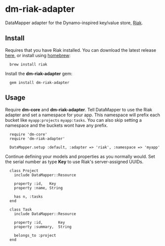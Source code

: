 # dm-riak-adapter

DataMapper adapter for the Dynamo-inspired key/value store, [Riak](http://riak.basho.com/).

## Install

Requires that you have Riak installed. You can download the latest release [here](http://downloads.basho.com/riak/), or install using [homebrew](http://github.com/mxcl/homebrew):

      brew install riak

Install the **dm-riak-adapter** gem:

      gem install dm-riak-adapter

## Usage

Require **dm-core** and **dm-riak-adapter**. Tell DataMapper to use the Riak adapter and set a namespace for your app. This namespace will prefix each bucket like `myapp:projects` `myapp:tasks`. You can also skip setting a namespace and the buckets wont have any prefix.

      require 'dm-core'
      require 'dm-riak-adapter'
      
      DataMapper.setup :default, :adapter => 'riak', :namespace => 'myapp'
      
Continue defining your models and properties as you normally would. Set the serial number as type **Key** to use Riak's server-assigned UUIDs.
      
      class Project
        include DataMapper::Resource
        
        property :id,   Key
        property :name, String
        
        has n, :tasks
      end
      
      class Task
        include DataMapper::Resource
        
        property :id,       Key
        property :summary,  String
        
        belongs_to :project
      end